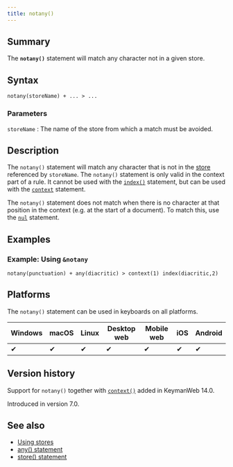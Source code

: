 ```yaml
---
title: notany()
---
```

  
## Summary

The **`notany()`** statement will match any character not in a given
store.

## Syntax

```
notany(storeName) + ... > ...
```

### Parameters

`storeName`
:   The name of the store from which a match must be avoided.

## Description

The `notany()` statement will match any character that is not in the
[store](store) referenced by `storeName`. The `notany()` statement is
only valid in the context part of a rule. It cannot be used with the
[`index()`](index) statement, but can be used with the
[`context`](context) statement.

The `notany()` statement does not match when there is no character at
that position in the context (e.g. at the start of a document). To match
this, use the [`nul`](nul) statement.

## Examples

### Example: Using `&notany`

```
notany(punctuation) + any(diacritic) > context(1) index(diacritic,2)
```

## Platforms

The `notany()` statement can be used in keyboards on all platforms.

| Windows | macOS | Linux | Desktop web | Mobile web | iOS | Android |
|---------|-------|-------|-------------|------------|-----|---------|
| ✔       | ✔     | ✔     | ✔           | ✔          | ✔   | ✔       |

## Version history

Support for `notany()` together with [`context()`](context) added in
KeymanWeb 14.0.

Introduced in version 7.0.

## See also

-   [Using stores](../guide/stores)
-   [any() statement](./notany)
-   [store() statement](./store)
